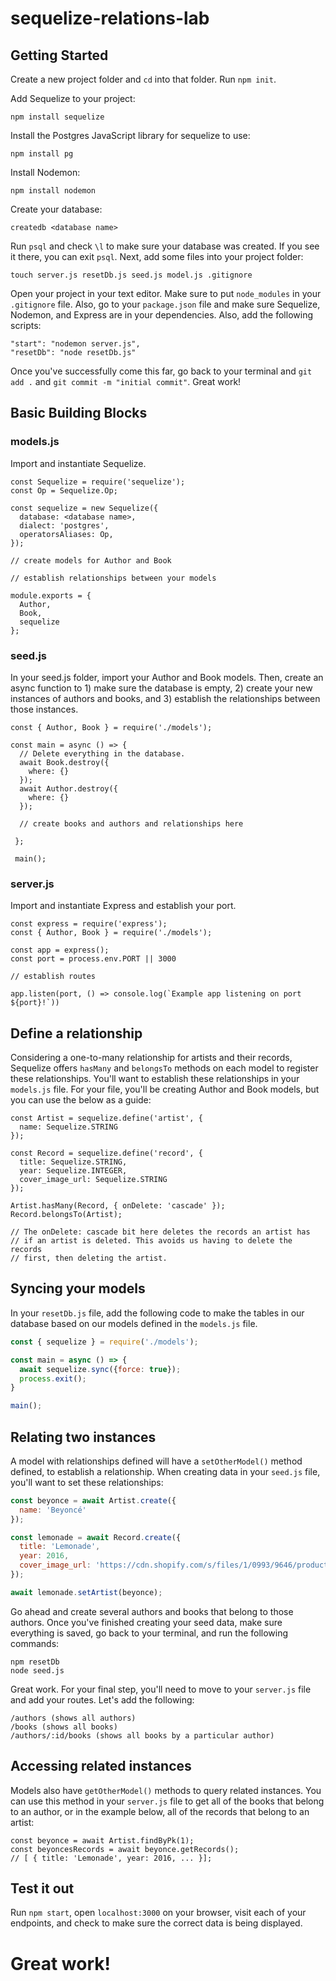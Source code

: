 # sequelize-relations-lab

## Getting Started
Create a new project folder and `cd` into that folder. Run `npm init`. 

Add Sequelize to your project:

```
npm install sequelize
```

Install the Postgres JavaScript library for sequelize to use:

```
npm install pg
```

Install Nodemon:

```
npm install nodemon
```

Create your database:

```
createdb <database name>
```

Run `psql` and check `\l` to make sure your database was created. If you see it there, you can exit `psql`. Next, add some files into your project folder:

```
touch server.js resetDb.js seed.js model.js .gitignore
```

Open your project in your text editor. Make sure to put `node_modules` in your `.gitignore` file. Also, go to your `package.json` file and make sure Sequelize, Nodemon, and Express are in your dependencies. Also, add the following scripts:

```
"start": "nodemon server.js",
"resetDb": "node resetDb.js"
```

Once you've successfully come this far, go back to your terminal and `git add .` and `git commit -m "initial commit"`. Great work!

## Basic Building Blocks

### models.js
Import and instantiate Sequelize. 
```
const Sequelize = require('sequelize');
const Op = Sequelize.Op;

const sequelize = new Sequelize({
  database: <database name>,
  dialect: 'postgres',
  operatorsAliases: Op,
});

// create models for Author and Book

// establish relationships between your models

module.exports = {
  Author,
  Book,
  sequelize
};
```

### seed.js
In your seed.js folder, import your Author and Book models. Then, create an async function to 1) make sure the database is empty, 2) create your new instances of authors and books, and 3) establish the relationships between those instances.

```
const { Author, Book } = require('./models');

const main = async () => {
  // Delete everything in the database.
  await Book.destroy({
    where: {}
  });
  await Author.destroy({
    where: {}
  });
  
  // create books and authors and relationships here
  
 };
 
 main();
```

### server.js
Import and instantiate Express and establish your port.

```
const express = require('express');
const { Author, Book } = require('./models');

const app = express();
const port = process.env.PORT || 3000

// establish routes

app.listen(port, () => console.log(`Example app listening on port ${port}!`))
```



## Define a relationship

Considering a one-to-many relationship for artists and their records, Sequelize offers `hasMany` and `belongsTo` methods on each model to register these relationships. You'll want to establish these relationships in your `models.js` file. For your file, you'll be creating Author and Book models, but you can use the below as a guide:

```
const Artist = sequelize.define('artist', {
  name: Sequelize.STRING
});

const Record = sequelize.define('record', {
  title: Sequelize.STRING,
  year: Sequelize.INTEGER,
  cover_image_url: Sequelize.STRING
});

Artist.hasMany(Record, { onDelete: 'cascade' });
Record.belongsTo(Artist);

// The onDelete: cascade bit here deletes the records an artist has
// if an artist is deleted. This avoids us having to delete the records
// first, then deleting the artist.

```

## Syncing your models
In your `resetDb.js` file, add the following code to make the tables in our database based on our models defined in the `models.js` file.

```js
const { sequelize } = require('./models');

const main = async () => {
  await sequelize.sync({force: true});
  process.exit();
}

main();
```

## Relating two instances

A model with relationships defined will have a `setOtherModel()` method defined, to establish a relationship. When creating data in your `seed.js` file, you'll want to set these relationships:

```js
const beyonce = await Artist.create({
  name: 'Beyoncé'
});

const lemonade = await Record.create({
  title: 'Lemonade',
  year: 2016,
  cover_image_url: 'https://cdn.shopify.com/s/files/1/0993/9646/products/SNY533682CD.jpg',
});

await lemonade.setArtist(beyonce);
```

Go ahead and create several authors and books that belong to those authors. Once you've finished creating your seed data, make sure everything is saved, go back to your terminal, and run the following commands:

```
npm resetDb
node seed.js

```

Great work. For your final step, you'll need to move to your `server.js` file and add your routes. Let's add the following:

```
/authors (shows all authors)
/books (shows all books)
/authors/:id/books (shows all books by a particular author)
```


## Accessing related instances

Models also have `getOtherModel()` methods to query related instances. You can use this method in your `server.js` file to get all of the books that belong to an author, or in the example below, all of the records that belong to an artist:

```
const beyonce = await Artist.findByPk(1);
const beyoncesRecords = await beyonce.getRecords();
// [ { title: 'Lemonade', year: 2016, ... }];
```

## Test it out
Run `npm start`, open `localhost:3000` on your browser, visit each of your endpoints, and check to make sure the correct data is being displayed.

# Great work!
